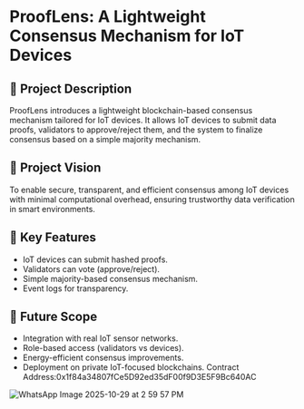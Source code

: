 # ProofLens: A Lightweight Consensus Mechanism for IoT Devices

## 📌 Project Description
ProofLens introduces a lightweight blockchain-based consensus mechanism tailored for IoT devices. 
It allows IoT devices to submit data proofs, validators to approve/reject them, and the system 
to finalize consensus based on a simple majority mechanism.

## 🌟 Project Vision
To enable secure, transparent, and efficient consensus among IoT devices with minimal 
computational overhead, ensuring trustworthy data verification in smart environments.

## 🔑 Key Features
- IoT devices can submit hashed proofs.
- Validators can vote (approve/reject).
- Simple majority-based consensus mechanism.
- Event logs for transparency.

## 🚀 Future Scope
- Integration with real IoT sensor networks.
- Role-based access (validators vs devices).
- Energy-efficient consensus improvements.
- Deployment on private IoT-focused blockchains.
  Contract Address:0x1f84a34807fCe5D92ed35dF00f9D3E5F9Bc640AC
  
![WhatsApp Image 2025-10-29 at 2 59 57 PM](https://github.com/user-attachments/assets/074d5ac6-aa27-4ab8-9431-eff7f4c9b228)

